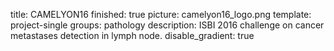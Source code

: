 title: CAMELYON16
finished: true
picture: camelyon16_logo.png
template: project-single
groups: pathology
description: ISBI 2016 challenge on cancer metastases detection in lymph node.
disable_gradient: true

